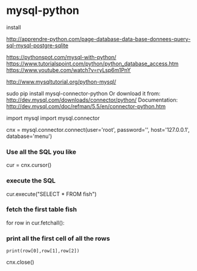 # mysql-python
install

http://apprendre-python.com/page-database-data-base-donnees-query-sql-mysql-postgre-sqlite

https://pythonspot.com/mysql-with-python/
https://www.tutorialspoint.com/python/python_database_access.htm
https://www.youtube.com/watch?v=ryLsp6m1PnY

http://www.mysqltutorial.org/python-mysql/

sudo pip install mysql-connector-python
Or download it from: http://dev.mysql.com/downloads/connector/python/
Documentation: http://dev.mysql.com/doc/refman/5.5/en/connector-python.htm

import mysql
import mysql.connector

cnx = mysql.connector.connect(user='root', password='',
                              host='127.0.0.1',
                              database='menu')


### Use all the SQL you like
cur = cnx.cursor()
### execute  the SQL 
cur.execute("SELECT * FROM fish")
### fetch the first table fish
for row in cur.fetchall():
### print all the first cell of all the rows
    print(row[0],row[1],row[2])

cnx.close()
